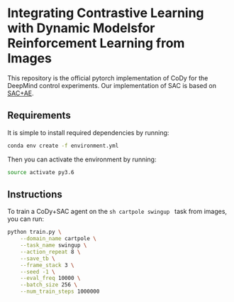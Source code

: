 # Integrating Contrastive Learning with Dynamic Modelsfor Reinforcement Learning from Images   

This repository is the official pytorch implementation of CoDy for the DeepMind control experiments. Our implementation of SAC is based on [SAC+AE](https://github.com/denisyarats/pytorch_sac_ae).   

## Requirements  
It is simple to install required dependencies by running:  
```sh
conda env create -f environment.yml  
```
Then you can activate the environment by running:  
```sh
source activate py3.6  
```
## Instructions
To train a CoDy+SAC agent on the ```sh cartpole swingup ``` task from images, you can run:
```sh
python train.py \
    --domain_name cartpole \
    --task_name swingup \
    --action_repeat 8 \
    --save_tb \
    --frame_stack 3 \
    --seed -1 \
    --eval_freq 10000 \
    --batch_size 256 \
    --num_train_steps 1000000 
```
